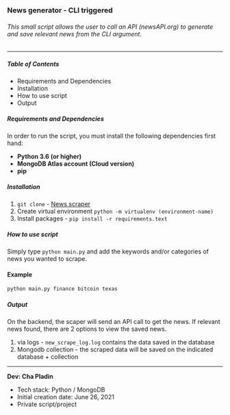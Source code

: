 ### News generator - CLI triggered

###### This small script allows the user to call an API (newsAPI.org) to generate and save relevant news from the CLI argument.
----------

##### Table of Contents
- Requirements and Dependencies
- Installation
- How to use script
- Output

##### Requirements and Dependencies
In order to run the script, you must install the following dependencies first hand:

- **Python 3.6 (or higher)**
- **MongoDB Atlas account (Cloud version)**
- **pip**

##### Installation

1. `git clone` - [News scraper](https://github.com/devpladinc/news-fetch.git)
2. Create virtual environment `python -m virtualenv (environment-name)`
3. Install packages - `pip install -r requirements.text`

##### How to use script
Simply type `python main.py` and add the keywords and/or categories of news you wanted to scrape.

#### Example
```python
python main.py finance bitcoin texas
```

##### Output
On the backend, the scaper will send an API call to get the news. If relevant news found, there are 2 options to view the saved news.

1. via logs - `new_scrape_log.log`  contains the data saved in the database
2. Mongodb collection - the scraped data will be saved on the indicated database + collection



----------
**Dev: Cha Pladin**
- Tech stack: Python / MongoDB
- Initial creation date: June 26, 2021
- Private script/project





